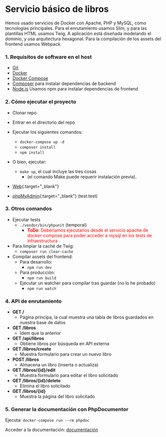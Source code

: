 # Servicio básico de libros

Hemos usado servicios de Docker con Apache, PHP y MySQL, como tecnologías principales.
Para el enrutamiento usamos Slim, y para las plantillas HTML usamos Twig. 
A aplicación está diseñada modelando el dominio, y usa arquitectura hexagonal.
Para la compilación de los assets del frontend usamos Webpack.


### 1. Requisitos de software en el host

* [Git](https://git-scm.com/)
* [Docker](https://www.docker.com/)
* [Docker Compose](https://docs.docker.com/compose/)
* [Composer](https://getcomposer.com) para instalar dependencias de backend
* [Node.js](https://nodejs.com) Usamos npm para instalar dependencias de frontend


### 2. Cómo ejecutar el proyecto

* Clonar repo
* Entrar en el directorio del repo
* Ejecutar los siguientes comandos:
  * `docker-compose up -d`  
  * `composer install`
  * `npm install`
* O bien, ejecutar:
  * `make up`, el cual incluye las tres cosas
    * (el comando Make puede requerir instalación previa).


* [Web](http://localhost:8080){:target="_blank"}
* [phpMyAdmin](http://localhost:8081){:target="_blank"} (test:test)

### 3. Otros comandos

* Ejecutar tests
  * `./vendor/bin/phpunit` (temporal)
    * <span style="color:red">**ToDo**: Deberíamos ejecutarlos desde el servicio apache de docker-compose para poder acceder a mysql en los tests de infraestructura</span>
* Para limpiar la caché de Twig:
  * `composer run clear-cache`
* Compilar assets del frontend:
  * Para desarrollo:
    * `npm run dev`
  * Para producción:
    * `npm run build`
  * Ejecutar un watcher para compilar tras guardar (no lo he probado)
    * `npm run watch`

### 4. API de enrutamiento

* **GET /**
  * Página principa, la cual muestra una tabla de libros guardados en nuestra base de datos
* **GET /libros**
  * Idem que la anterior
* **GET /api/libros**
  * Obtiene libros por búsqueda en API externa
* **GET /libros/create**
  * Muestra formulario para crear un nuevo libro 
* **POST /libros**
  * Almacena un libro (inserta o actualiza)
* **GET /libros/{id}/edit**
  * Muestra formulario para editar el libro solicitado
* **GET /libros/{id}/delete**
  * Elimina el libro solicitado
* **GET /libros/{id}**
  * Muestra la página del libro solicitado

### 5. Generar la documentación con PhpDocumentor

Ejecuta:
`docker-compose run --rm phpdoc`

Acceder a la documentación:
<a href="https://luismartin.github.io/prueba-nuevos-devs/" target="_blank">documentación</a>
